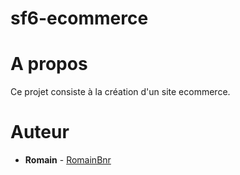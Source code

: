 # sf6-ecommerce

# A propos
Ce projet consiste à la création d'un site ecommerce. 

# Auteur
* **Romain** - [RomainBnr](https://github.com/RomainBnr)
